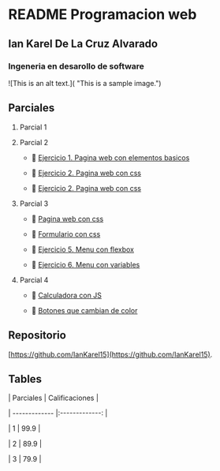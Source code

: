 


# README Programacion web



## Ian Karel De La Cruz Alvarado



### Ingeneria en desarollo de software



![This is an alt text.]( "This is a sample image.")



## Parciales



1. Parcial 1


2. Parcial 2

    * 🔗 [Ejercicio 1. Pagina web con elementos basicos](practica1/index.html)

    * 🔗 [Ejercicio 2. Pagina web con css](practica2/index.html)

    * 🔗 [Ejercicio 2. Pagina web con css](practica3/index.html)

3. Parcial 3

    * 🔗 [Pagina web con css](sitio-web/index.html)

    * 🔗 [Formulario con css](practica4/index.html)

    * 🔗 [Ejercicio 5. Menu con flexbox](practica5/index.html)
    
    * 🔗 [Ejercicio 6. Menu con variables](practica5/index.html)

4. Parcial 4

    * 🔗 [Calculadora con JS](practicaJs/index.html)

    * 🔗 [Botones que cambian de color](practicaJs2/index.html)

   






## Repositorio



[https://github.com/IanKarel15](https://github.com/IanKarel15).





## Tables



| Parciales     | Calificaciones |

| ------------- |:-------------: |

| 1             | 99.9           |

| 2             | 89.9           |

| 3             | 79.9           |

